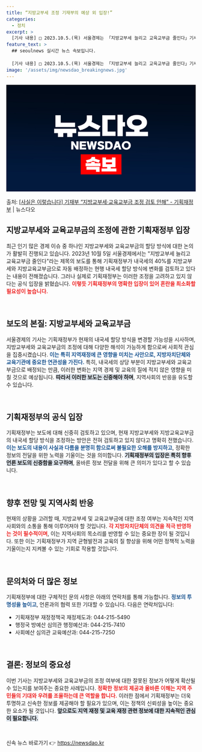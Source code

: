 ```yaml
---
title: “지방교부세 조정 기재부의 예상 외 입장!”
categories:
  - 정치
excerpt: >
  [기사 내용] □ 2023.10.5.(목) 서울경제는 「지방교부세 늘리고 교육교부금 줄인다」기사에서, ㅇ 기…
feature_text: >
  ## seoulnews 실시간 뉴스 속보입니다.

  [기사 내용] □ 2023.10.5.(목) 서울경제는 「지방교부세 늘리고 교육교부금 줄인다」기사에서, ㅇ 기…
image: '/assets/img/newsdao_breakingnews.jpg'
---
```


![뉴스다오 속보](/assets/img/newsdao_breakingnews.jpg)

<p>출처: <a href="https://newsdao.kr/2088" rel="dofollow">[사실은 이렇습니다] 기재부 “지방교부세·교육교부금 조정 검토 안해” - 기획재정부</a> | 뉴스다오</p>

<h2 data-ke-size="size26">지방교부세와 교육교부금의 조정에 관한 기획재정부 입장</h2>

<p data-ke-size="size16">최근 인기 많은 경제 이슈 중 하나인 지방교부세와 교육교부금의 할당 방식에 대한 논의가 활발히 진행되고 있습니다. 2023년 10월 5일 서울경제에서는 "지방교부세 늘리고 교육교부금 줄인다"라는 제목의 보도를 통해 기획재정부가 내국세의 40%를 지방교부세와 지방교육교부금으로 자동 배정하는 현행 내국세 할당 방식에 변화를 검토하고 있다는 내용이 전해졌습니다. 그러나 실제로 기획재정부는 이러한 조정을 고려하고 있지 않다는 공식 입장을 밝혔습니다. <b><span style="color: #ee2323;">이렇듯 기획재정부의 명확한 입장이 있어 혼란을 최소화할 필요성이 높습니다.</span></b></p>

<p data-ke-size="size16">&nbsp;</p>

<h2 data-ke-size="size26">보도의 본질: 지방교부세와 교육교부금</h2>

<p data-ke-size="size16">서울경제의 기사는 기획재정부가 현재의 내국세 할당 방식을 변경할 가능성을 시사하며, 지방교부세와 교육교부금의 조정에 대해 다양한 해석이 가능하게 함으로써 사회적 관심을 집중시켰습니다. <b><span style="color: #1a5490;">이는 특히 지역재정에 큰 영향을 미치는 사안으로, 지방자치단체와 교육기관에 중요한 연관성을 가진다.</span></b> 특히, 내국세의 상당 부분이 지방교부세와 교육교부금으로 배정되는 만큼, 이러한 변화는 지역 경제 및 교육의 질에 적지 않은 영향을 미칠 것으로 예상됩니다. <b><span style="background-color: #21538527;">따라서 이러한 보도는 신중해야 하며</span></b>, 지역사회의 반응을 유도할 수 있습니다.</p>

<p data-ke-size="size16">&nbsp;</p>

<h2 data-ke-size="size26">기획재정부의 공식 입장</h2>

<p data-ke-size="size16">기획재정부는 보도에 대해 신중히 검토하고 있으며, 현재 지방교부세와 지방교육교부금의 내국세 할당 방식을 조정하는 방안은 전혀 검토하고 있지 않다고 명확히 전했습니다. <b><span style="color: #1a5490;">이는 보도의 내용이 사실과 다름을 분명히 함으로써 불필요한 오해를 방지하고</span></b>, 정확한 정보의 전달을 위한 노력을 기울이는 것을 의미합니다. <b><span style="background-color: #21538527;">기획재정부의 입장은 특히 향후 언론 보도의 신중함을 요구하며</span></b>, 올바른 정보 전달을 위해 큰 의미가 있다고 할 수 있습니다.</p>

<p data-ke-size="size16">&nbsp;</p>

<h2 data-ke-size="size26">향후 전망 및 지역사회 반응</h2>

<p data-ke-size="size16">현재의 상황을 고려할 때, 지방교부세 및 교육교부금에 대한 조정 여부는 지속적인 지역사회와의 소통을 통해 이루어져야 할 것입니다. <b><span style="color: #ee2323;">각 지방자치단체의 의견을 적극 반영하는 것이 필수적이며</span></b>, 이는 지역사회의 목소리를 반영할 수 있는 중요한 장이 될 것입니다. 또한 이는 기획재정부가 지역 균형발전과 교육의 질 향상을 위해 어떤 정책적 노력을 기울이는지 지켜볼 수 있는 기회로 작용할 것입니다.</p>

<p data-ke-size="size16">&nbsp;</p>

<h2 data-ke-size="size26">문의처와 더 많은 정보</h2>

<p data-ke-size="size16">기획재정부에 대한 구체적인 문의 사항은 아래의 연락처를 통해 가능합니다. <b><span style="color: #1a5490;">정보의 투명성을 높이고</span></b>, 언론과의 협력 또한 기대할 수 있습니다. 다음은 연락처입니다:</p>

<ul>
    <li>기획재정부 재정정책국 재정제도과: 044-215-5490</li>
    <li>행정국 방예산 심의관 행정예산과: 044-215-7410</li>
    <li>사회예산 심의관 교육예산과: 044-215-7250</li>
</ul>

<p data-ke-size="size16">&nbsp;</p>

<h2 data-ke-size="size26">결론: 정보의 중요성</h2>

<p data-ke-size="size16">이번 기사는 지방교부세와 교육교부금의 조정 여부에 대한 잘못된 정보가 어떻게 확산될 수 있는지를 보여주는 중요한 사례입니다. <b><span style="color: #ee2323;">정확한 정보의 제공과 올바른 이해는 지역 주민들의 기대와 우려를 조율하는데 큰 역할을 합니다.</span></b> 이러한 점에서 기획재정부는 더욱 투명하고 신속한 정보를 제공해야 할 필요가 있으며, 이는 정책의 신뢰성을 높이는 중요한 요소가 될 것입니다. <b><span style="background-color: #21538527;">앞으로도 지역 재정 및 교육 재정 관련 정보에 대한 지속적인 관심이 필요합니다.</span></b></p>

<p data-ke-size="size16">&nbsp;</p> 

신속 뉴스 바로가기 👉 <a href="https://newsdao.kr" rel="dofollow">https://newsdao.kr</a>


